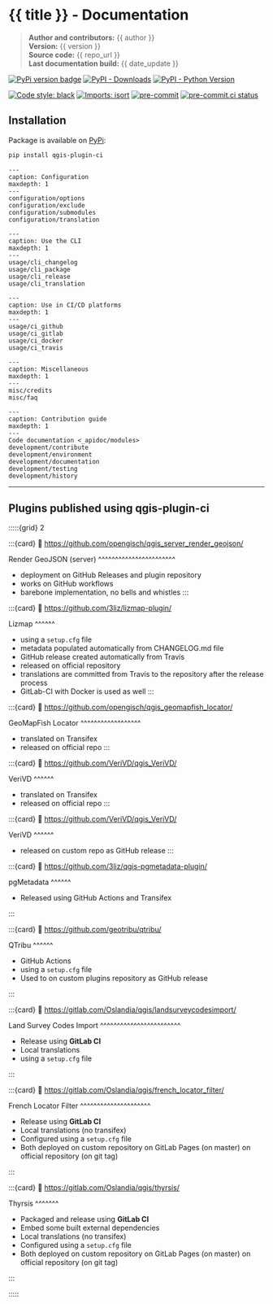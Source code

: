 # {{ title }} - Documentation

> **Author and contributors:** {{ author }}  
> **Version:** {{ version }}  
> **Source code:** {{ repo_url }}  
> **Last documentation build:** {{ date_update }}

[![PyPi version badge](https://badgen.net/pypi/v/qgis-plugin-ci)](https://pypi.org/project/qgis-plugin-ci/)
[![PyPI - Downloads](https://img.shields.io/pypi/dm/qgis-plugin-ci)](https://pypi.org/project/qgis-plugin-ci/)
[![PyPI - Python Version](https://img.shields.io/pypi/pyversions/qgis-plugin-ci)](https://pypi.org/project/qgis-plugin-ci/)

[![Code style: black](https://img.shields.io/badge/code%20style-black-000000.svg)](https://github.com/psf/black)
[![Imports: isort](https://img.shields.io/badge/%20imports-isort-%231674b1?style=flat&labelColor=ef8336)](https://pycqa.github.io/isort/)
[![pre-commit](https://img.shields.io/badge/pre--commit-enabled-brightgreen?logo=pre-commit&logoColor=white)](https://github.com/pre-commit/pre-commit)
[![pre-commit.ci status](https://results.pre-commit.ci/badge/github/opengisch/qgis-plugin-ci/master.svg)](https://results.pre-commit.ci/latest/github/opengisch/qgis-plugin-ci/master)

## Installation

Package is available on [PyPi](https://pypi.org/project/qgis-plugin-ci/):

```bash
pip install qgis-plugin-ci
```

```{toctree}
---
caption: Configuration
maxdepth: 1
---
configuration/options
configuration/exclude
configuration/submodules
configuration/translation
```

```{toctree}
---
caption: Use the CLI
maxdepth: 1
---
usage/cli_changelog
usage/cli_package
usage/cli_release
usage/cli_translation
```

```{toctree}
---
caption: Use in CI/CD platforms
maxdepth: 1
---
usage/ci_github
usage/ci_gitlab
usage/ci_docker
usage/ci_travis
```

```{toctree}
---
caption: Miscellaneous
maxdepth: 1
---
misc/credits
misc/faq
```

```{toctree}
---
caption: Contribution guide
maxdepth: 1
---
Code documentation <_apidoc/modules>
development/contribute
development/environment
development/documentation
development/testing
development/history
```

----

## Plugins published using qgis-plugin-ci

<!-- markdownlint-disable MD034 -->

:::::{grid} 2

:::{card}
:link: https://github.com/opengisch/qgis_server_render_geojson/

Render GeoJSON (server)
^^^^^^^^^^^^^^^^^^^^^^^

* deployment on GitHub Releases and plugin repository
* works on GitHub workflows
* barebone implementation, no bells and whistles
:::

:::{card}
:link: https://github.com/3liz/lizmap-plugin/

Lizmap
^^^^^^

* using a `setup.cfg` file
* metadata populated automatically from CHANGELOG.md file
* GitHub release created automatically from Travis
* released on official repository
* translations are committed from Travis to the repository after the release process
* GitLab-CI with Docker is used as well
:::

:::{card}
:link: https://github.com/opengisch/qgis_geomapfish_locator/

GeoMapFish Locator
^^^^^^^^^^^^^^^^^^

* translated on Transifex
* released on official repo
:::

:::{card}
:link: https://github.com/VeriVD/qgis_VeriVD/

VeriVD
^^^^^^

* translated on Transifex
* released on official repo
:::

:::{card}
:link: https://github.com/VeriVD/qgis_VeriVD/

VeriVD
^^^^^^

* released on custom repo as GitHub release
:::

:::{card}
:link: https://github.com/3liz/qgis-pgmetadata-plugin/

pgMetadata
^^^^^^

* Released using GitHub Actions and Transifex

:::

:::{card}
:link: https://github.com/geotribu/qtribu/

QTribu
^^^^^^

* GitHub Actions
* using a `setup.cfg` file
* Used to on custom plugins repository as GitHub release

:::

:::{card}
:link: https://gitlab.com/Oslandia/qgis/landsurveycodesimport/

Land Survey Codes Import
^^^^^^^^^^^^^^^^^^^^^^^^

* Release using **GitLab CI**
* Local translations
* using a `setup.cfg` file

:::

:::{card}
:link: https://gitlab.com/Oslandia/qgis/french_locator_filter/

French Locator Filter
^^^^^^^^^^^^^^^^^^^^^

* Release using **GitLab CI**
* Local translations (no transifex)
* Configured using a `setup.cfg` file
* Both deployed on custom repository on GitLab Pages (on master) on official repository (on git tag)

:::

:::{card}
:link: https://gitlab.com/Oslandia/qgis/thyrsis/

Thyrsis
^^^^^^^

* Packaged and release using **GitLab CI**
* Embed some built external dependencies
* Local translations (no transifex)
* Configured using a `setup.cfg` file
* Both deployed on custom repository on GitLab Pages (on master) on official repository (on git tag)

:::

:::::

<!-- markdownlint-enable MD034 -->
